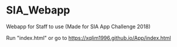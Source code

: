 # SIA_Webapp
Webapp for Staff to use (Made for SIA App Challenge 2018)

Run "index.html" or go to https://xqlim1996.github.io/App/index.html
